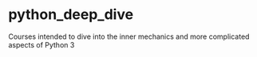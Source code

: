 # python_deep_dive
Courses intended to dive into the inner mechanics and more complicated aspects of Python 3
